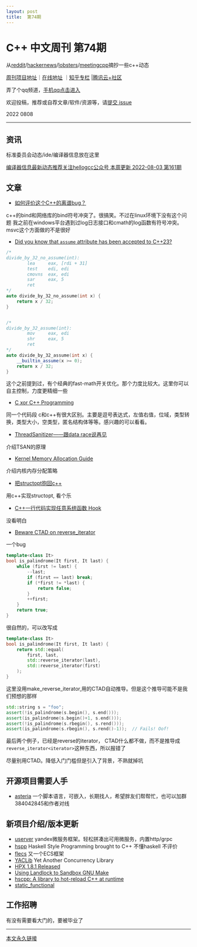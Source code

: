```yaml
---
layout: post
title:  第74期
---
```

# C++ 中文周刊 第74期

从[reddit](https://www.reddit.com/r/cpp/)/[hackernews](https://news.ycombinator.com/)/[lobsters](https://lobste.rs/)/[meetingcpp](https://www.meetingcpp.com/blog/blogroll/items/Meeting-Cpp-Blogroll-340.html)摘抄一些c++动态

[周刊项目地址](https://github.com/wanghenshui/cppweeklynews)｜[在线地址](https://wanghenshui.github.io/cppweeklynews/) ｜[知乎专栏](https://www.zhihu.com/column/jieyaren) |[腾讯云+社区](https://cloud.tencent.com/developer/column/92884)

弄了个qq频道，[手机qq点击进入](https://qun.qq.com/qqweb/qunpro/share?_wv=3&_wwv=128&inviteCode=xzjHQ&from=246610&biz=ka)

欢迎投稿，推荐或自荐文章/软件/资源等，请[提交 issue](https://github.com/wanghenshui/cppweeklynews/issues)

2022 0808

---

## 资讯

标准委员会动态/ide/编译器信息放在这里

[编译器信息最新动态推荐关注hellogcc公众号 本周更新 2022-08-03 第161期](https://github.com/hellogcc/osdt-weekly/blob/master/weekly-2022/2022-08-03.md)

## 文章

- [如何评价这个C++的离谱bug？](https://www.zhihu.com/question/543813788/answer/2581073497)

c++的bind和网络库的bind符号冲突了。很搞笑。不过在linux环境下没有这个问题
我之前在windows平台遇到过log日志接口和cmath的log函数有符号冲突。msvc这个方面做的不是很好

- [Did you know that `assume` attribute has been accepted to C++23?](https://github.com/QuantlabFinancial/cpp_tip_of_the_week/blob/master/289.md)

```cpp
/*
divide_by_32_no_assume(int):
        lea     eax, [rdi + 31]
        test    edi, edi
        cmovns  eax, edi
        sar     eax, 5
        ret
*/
auto divide_by_32_no_assume(int x) {
    return x / 32;
}


/*
divide_by_32_assume(int):
        mov     eax, edi
        shr     eax, 5
        ret
*/
auto divide_by_32_assume(int x) {
    __builtin_assume(x >= 0);
    return x / 32;
}
```

这个之前提到过，有个经典的fast-math开关优化。那个力度比较大。这里你可以自主控制，力度更精细一些

- [C xor C++ Programming](https://docs.google.com/document/d/16B36r0HksR0LqQAGLA1syYCtZvYaVC0hEF2D00ZAd0o/view)

同一个代码段 c和c++有很大区别。主要是逗号表达式，左值右值，位域，类型转换，类型大小，空类型，匿名结构体等等。感兴趣的可以看看。

- [ThreadSanitizer——跟data race说再见](https://zhuanlan.zhihu.com/p/38687826)

介绍TSAN的原理

- [Kernel Memory Allocation Guide](https://zhuanlan.zhihu.com/p/549864377)

介绍内核内存分配策略

- [把structopt抱回c++](https://zhuanlan.zhihu.com/p/547960432)

用c++实现structopt, 看个乐

- [C++一行代码实现任意系统函数 Hook](https://zhuanlan.zhihu.com/p/545872317)

没看明白

- [Beware CTAD on reverse_iterator](https://quuxplusone.github.io/blog/2022/08/02/reverse-iterator-ctad/)

一个bug

```cpp
template<class It>
bool is_palindrome(It first, It last) {
    while (first != last) {
        --last;
        if (first == last) break;
        if (*first != *last) {
            return false;
        }
        ++first;
    }
    return true;
}
```

很自然的，可以改写成

```cpp
template<class It>
bool is_palindrome(It first, It last) {
    return std::equal(
        first, last,
        std::reverse_iterator(last),
        std::reverse_iterator(first)
    );
}
```

这里没用make_reverse_iterator,用的CTAD自动推导。但是这个推导可能不是我们预想的那样

```cpp
std::string s = "foo";
assert(!is_palindrome(s.begin(), s.end()));
assert(is_palindrome(s.begin()+1, s.end()));
assert(!is_palindrome(s.rbegin(), s.rend()));
assert(is_palindrome(s.rbegin(), s.rend()-1));  // Fails! Oof!
```

最后两个例子，已经是reverse的iterator， CTAD什么都不做，而不是推导成 `reverse_iterator<iterator>`这种东西，所以报错了

尽量别用CTAD。降低入门门槛但是引入了背景，不熟就掉坑

## 开源项目需要人手

- [asteria](https://github.com/lhmouse/asteria) 一个脚本语言，可嵌入，长期找人，希望胖友们帮帮忙，也可以加群384042845和作者对线


## 新项目介绍/版本更新

- [userver](https://github.com/userver-framework/userver) yandex微服务框架。轻松拼凑出可用微服务，内置http/grpc
- [hspp](https://github.com/BowenFu/hspp#sample-4-for-stm--concurrent)  Haskell Style Programming brought to C++ 不懂haskell 不评价
- [flecs](https://github.com/SanderMertens/flecs) 又一个ECS框架
- [YACLib](https://github.com/YACLib/YACLib) Yet Another Concurrency Library
- [HPX 1.8.1 Released](https://hpx-docs.stellar-group.org/latest/html/releases/whats_new_1_8_1.html)
- [Using Landlock to Sandbox GNU Make](https://github.com/jart/landlock-make)
- [hscpp: A library to hot-reload C++ at runtime](https://github.com/jheruty/hscpp)
- [static_functional](https://github.com/grandseiken/static-functional)

## 工作招聘

有没有需要看大门的，要被毕业了

---



[本文永久链接](https://wanghenshui.github.io/cppweeklynews/posts/074.html)
